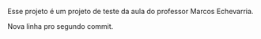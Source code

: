 Esse projeto é um projeto de teste da aula do professor Marcos Echevarria.

Nova linha pro segundo commit.
